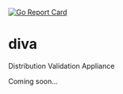 [![Go Report Card](https://goreportcard.com/badge/github.com/clearlinux/diva)](https://goreportcard.com/report/github.com/clearlinux/diva)

# diva

Distribution Validation Appliance

Coming soon...
